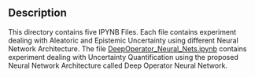 ## Description

This directory contains five IPYNB Files. Each file contains experiment dealing with Aleatoric and Epistemic Uncertainty using different Neural Network Architecture. The file [DeepOperator_Neural_Nets.ipynb](./DeepOperator_Neural_Nets.ipynb) contains experiment dealing with Uncertainty Quantification using the proposed Neural Network Architecture called Deep Operator Neural Network.


